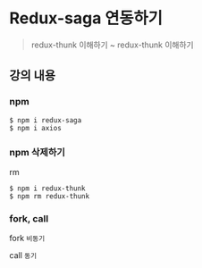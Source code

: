 # Redux-saga 연동하기
> redux-thunk 이해하기 ~ redux-thunk 이해하기

## 강의 내용

### npm
```
$ npm i redux-saga
$ npm i axios
```

### npm 삭제하기

rm

```
$ npm i redux-thunk
$ npm rm redux-thunk
```

### fork, call

fork `비동기`

call `동기`